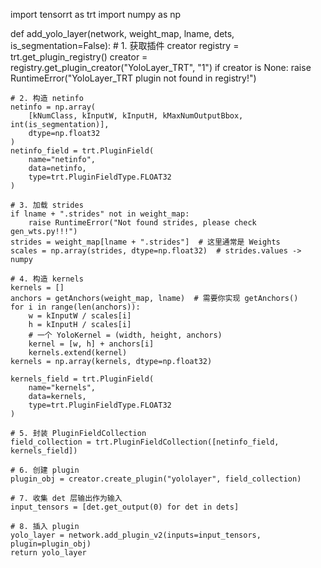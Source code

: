 import tensorrt as trt
import numpy as np

def add_yolo_layer(network, weight_map, lname, dets, is_segmentation=False):
    # 1. 获取插件 creator
    registry = trt.get_plugin_registry()
    creator = registry.get_plugin_creator("YoloLayer_TRT", "1")
    if creator is None:
        raise RuntimeError("YoloLayer_TRT plugin not found in registry!")

    # 2. 构造 netinfo
    netinfo = np.array(
        [kNumClass, kInputW, kInputH, kMaxNumOutputBbox, int(is_segmentation)],
        dtype=np.float32
    )
    netinfo_field = trt.PluginField(
        name="netinfo",
        data=netinfo,
        type=trt.PluginFieldType.FLOAT32
    )

    # 3. 加载 strides
    if lname + ".strides" not in weight_map:
        raise RuntimeError("Not found strides, please check gen_wts.py!!!")
    strides = weight_map[lname + ".strides"]  # 这里通常是 Weights
    scales = np.array(strides, dtype=np.float32)  # strides.values -> numpy

    # 4. 构造 kernels
    kernels = []
    anchors = getAnchors(weight_map, lname)  # 需要你实现 getAnchors()
    for i in range(len(anchors)):
        w = kInputW / scales[i]
        h = kInputH / scales[i]
        # 一个 YoloKernel = (width, height, anchors)
        kernel = [w, h] + anchors[i]
        kernels.extend(kernel)
    kernels = np.array(kernels, dtype=np.float32)

    kernels_field = trt.PluginField(
        name="kernels",
        data=kernels,
        type=trt.PluginFieldType.FLOAT32
    )

    # 5. 封装 PluginFieldCollection
    field_collection = trt.PluginFieldCollection([netinfo_field, kernels_field])

    # 6. 创建 plugin
    plugin_obj = creator.create_plugin("yololayer", field_collection)

    # 7. 收集 det 层输出作为输入
    input_tensors = [det.get_output(0) for det in dets]

    # 8. 插入 plugin
    yolo_layer = network.add_plugin_v2(inputs=input_tensors, plugin=plugin_obj)
    return yolo_layer
